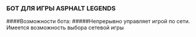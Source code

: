 ### **БОТ ДЛЯ ИГРЫ ASPHALT LEGENDS**
####Возможности бота:
#####Непрерывно управляет игрой по сети. 
Имеется возможность выбора сетевой игры
